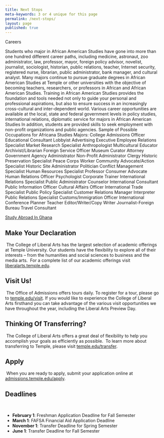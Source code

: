 ```yaml
---
title: Next Stops
meta-keywords: 3 or 4 unique for this page
permalink: /next-stops/
layout: page
published: true
---
```


Careers

Students who major in African American Studies have gone into more than one hundred different career paths, including medicine, astronaut, zoo administrator, law, professor, mayor, foreign policy advisor, novelist, journalist, sociologist, historian, public relations, teacher, Internet security, registered nurse, librarian, public administrator, bank manager, and cultural analyst. Many majors continue to pursue graduate degrees in African American Studies at Temple or other universities with the objective of becoming teachers, researchers, or professors in African and African American Studies.
Training in African American Studies provides the foundation and tools needed not only to guide your personal and professional aspirations, but also to ensure success in an increasingly cross-cultural and inter-dependent world. Various career opportunities are available at the local, state and federal government levels in policy studies, international relations, diplomatic service for majors in African American Studies In addition, students are provided skills to seek employment with non-profit organizations and public agencies.
Sample of Possible Occupations for Africana Studies Majors:
College Admissions Officer
Educational Consultant
Lobbyist
Advertising Executive
Employee Relations Specialist
Market Research Specialist
Anthropologist
Multicultural Educator
Archivist/Librarian
Foreign Service Officer
Museum Curator
Attorney
Government Agency Administrator
Non-Profit Administrator
Clergy
Historic Preservation Specialist
Peace Corps Worker
Community Advocate/Action Specialist
Historic Site Administrator
Politician
Conflict Management Specialist
Human Resources Specialist
Professor
Consumer Advocate
Human Relations Officer
Psychologist
Corporate Trainer
International Relations Specialist
Public Administrator
Counselor
International Consultant
Public Information Officer
Cultural Affairs Officer
International Trade Specialist
Public Policy Specialist
Customer Relations Manager
Interpreter
Public Relations Specialist
Customs/Immigration Officer
International Conference Planner
Teacher
Editor/Writer/Copy Writer
Journalist-Foreign Bureau
Travel Consultant

[Study Abroad In Ghana](http://www.temple.edu/studyabroad/programs/summer/ghana/index.html)

## Make Your Declaration
​
The College of Liberal Arts has the largest selection of academic offerings at Temple University. Our students have the flexibility to explore all of their interests – from the humanities and social sciences to business and the media arts.
​
For a complete list of our academic offerings visit [liberalarts.temple.edu](http://www.liberalarts.temple.edu).
​
## Visit Us!
​
The Office of Admissions offers tours daily. To register for a tour, please go to [temple.edu/visit](http://admissions.temple.edu/visit). If you would like to experience the College of Liberal Arts firsthand you can take advantage of the various visit opportunities we have throughout the year, including the Liberal Arts Preview Day.
​
## Thinking Of Transferring?
​
The College of Liberal Arts offers a great deal of flexibility to help you accomplish your goals as efficiently as possible.
​
To learn more about transferring to Temple, please visit [temple.edu/transfer](http://admissions.temple.edu/transfer). 
​
## Apply
​
When you are ready to apply, submit your application online at [admissions.temple.edu/apply](http://admissions.temple.edu/apply).
​
## Deadlines
​
- **February 1**: Freshman Application Deadline for Fall Semester
- **March 1**: FAFSA Financial Aid Application Deadline
- **November 1**: Transfer Deadline for Spring Semester
- **June 1**: Transfer Deadline for Fall Semester
